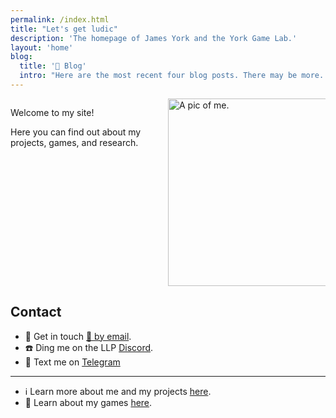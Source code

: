 ```yaml
---
permalink: /index.html
title: "Let's get ludic"
description: 'The homepage of James York and the York Game Lab.'
layout: 'home'
blog:
  title: '📰 Blog'
  intro: "Here are the most recent four blog posts. There may be more..."
---
```

<style>
  .column {
  float: left;
  width: 50%;
}

/* Clear floats after the columns */
.row:after {
  content: "";
  display: table;
  clear: both;
}
  img {
  max-width: 100%;
  height: auto;
}
</style>
<div class="row">
  <div class="column">
    <p>Welcome to my site! </p>
    <p>Here you can find out about my projects, games, and research.</p> 
  </div>
  <div class="column">
    <img src="/assets/images/james-LLP-profile.png" alt="A pic of me." width="300"/>
  </div>
</div>

## Contact
* 🤙 Get in touch <a href="mailto:york@meiji.ac.jp">📧 by email</a>.
* ☎️ Ding me on the LLP [Discord](https://discord.gg/je9QZsnntf).
* 💬 Text me on [Telegram](https://t.me/cheapshot)

- - -

* ℹ️ Learn more about me and my projects [here](/About).
* 🎲 Learn about my games [here](/games/index.html).
